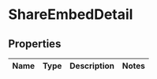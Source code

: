 
# ShareEmbedDetail

## Properties
Name | Type | Description | Notes
------------ | ------------- | ------------- | -------------




